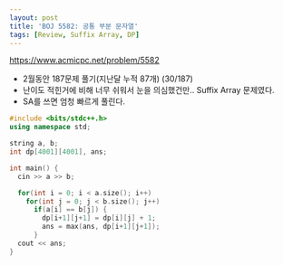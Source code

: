 ```yaml
---
layout: post
title: 'BOJ 5582: 공통 부분 문자열'
tags: [Review, Suffix Array, DP]
---
```


<https://www.acmicpc.net/problem/5582>

- 2월동안 187문제 풀기(지난달 누적 87개) (30/187)
- 난이도 적힌거에 비해 너무 쉬워서 눈을 의심했건만.. Suffix Array 문제였다.
- SA를 쓰면 엄청 빠르게 풀린다.

```c++
#include <bits/stdc++.h>
using namespace std;

string a, b;
int dp[4001][4001], ans;

int main() {
  cin >> a >> b;

  for(int i = 0; i < a.size(); i++)
    for(int j = 0; j < b.size(); j++)
      if(a[i] == b[j]) {
        dp[i+1][j+1] = dp[i][j] + 1;
        ans = max(ans, dp[i+1][j+1]);
      }
  cout << ans;
}
```
